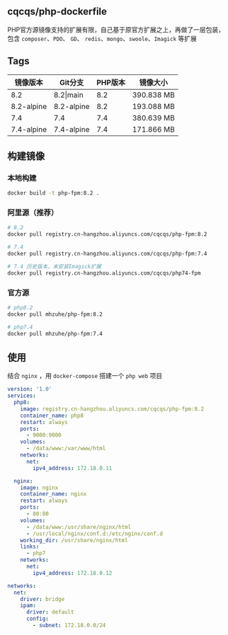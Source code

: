 ## cqcqs/php-dockerfile
PHP官方源镜像支持的扩展有限，自己基于原官方扩展之上，再做了一层包装，包含 `composer`、`PDO`、 `GD`、 `redis`、`mongo`、`swoole`、`Imagick` 等扩展

## Tags

| 镜像版本  | Git分支  | PHP版本  | 镜像大小  |
| ------------  | ------------ | ------------ | ------------ |
| 8.2  | 8.2\|main  | 8.2  | 390.838 MB  |
| 8.2-alpine  | 8.2-alpine  | 8.2  | 193.088 MB  |
| 7.4  | 7.4  | 7.4  | 380.639 MB  |
| 7.4-alpine  | 7.4-alpine  | 7.4  | 171.866 MB  |

## 构建镜像

### 本地构建
```bash
docker build -t php-fpm:8.2 .
```

### 阿里源（推荐）
```bash
# 8.2
docker pull registry.cn-hangzhou.aliyuncs.com/cqcqs/php-fpm:8.2

# 7.4
docker pull registry.cn-hangzhou.aliyuncs.com/cqcqs/php-fpm:7.4

# 7.4 历史版本，未安装Imagick扩展
docker pull registry.cn-hangzhou.aliyuncs.com/cqcqs/php74-fpm
```

### 官方源

```bash
# php8.2
docker pull mhzuhe/php-fpm:8.2

# php7.4
docker pull mhzuhe/php-fpm:7.4
```

## 使用

结合 `nginx` ，用 `docker-compose` 搭建一个 `php web` 项目

```yml
version: '1.0'
services:
  php8:
    image: registry.cn-hangzhou.aliyuncs.com/cqcqs/php-fpm:8.2
    container_name: php8
    restart: always
    ports:
      - 9000:9000
    volumes:
      - /data/www:/var/www/html
    networks:
      net:
        ipv4_address: 172.18.0.11

  nginx:
    image: nginx
    container_name: nginx
    restart: always
    ports:
      - 80:80
    volumes:
      - /data/www:/usr/share/nginx/html
      - /usr/local/nginx/conf.d:/etc/nginx/conf.d
    working_dir: /usr/share/nginx/html
    links:
      - php7
    networks:
      net:
        ipv4_address: 172.18.0.12

networks:
  net: 
    driver: bridge
    ipam:
      driver: default
      config:
        - subnet: 172.18.0.0/24
```
